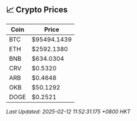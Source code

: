 ## 📈 Crypto Prices

| Coin | Price |
| ---- | ----- |
| BTC | $95494.1439 |
| ETH | $2592.1380 |
| BNB | $634.0304 |
| CRV | $0.5320 |
| ARB | $0.4648 |
| OKB | $50.1292 |
| DOGE | $0.2521 |

_Last Updated: 2025-02-12 11:52:31.175 +0800 HKT_